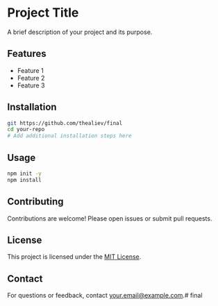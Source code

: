 # Project Title

A brief description of your project and its purpose.

## Features

- Feature 1
- Feature 2
- Feature 3

## Installation

```bash
git https://github.com/thealiev/final
cd your-repo
# Add additional installation steps here
```

## Usage



```bash
npm init -y
npm install
```

## Contributing

Contributions are welcome! Please open issues or submit pull requests.

## License

This project is licensed under the [MIT License](LICENSE).

## Contact

For questions or feedback, contact [your.email@example.com](mailto:your.email@example.com).# final
